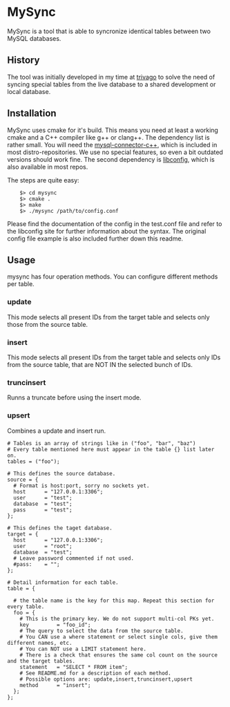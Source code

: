 # MySync
MySync is a tool that is able to syncronize identical tables between two MySQL databases.

## History
The tool was initially developed in my time at [trivago](http://www.trivago.com) to solve the need of syncing special tables from the live database to a shared development or local database. 

## Installation
MySync uses cmake for it's build. This means you need at least a working cmake and a C++ compiler like g++ or clang++. The dependency list is rather small. You will need the [mysql-connector-c++](http://dev.mysql.com/downloads/connector/cpp/), which is included in most distro-repositories. We use no special features, so even a bit outdated versions should work fine. The second dependency is [libconfig](http://www.hyperrealm.com/libconfig/), which is also available in most repos.

The steps are quite easy:

```
    $> cd mysync
    $> cmake .
    $> make
    $> ./mysync /path/to/config.conf
```

Please find the documentation of the config in the test.conf file and refer to the libconfig site for further information about the syntax. The original config file example is also included further down this readme.

## Usage
mysync has four operation methods. You can configure different methods per table.

### update
This mode selects all present IDs from the target table and selects only those from the source table.

### insert
This mode selects all present IDs from the target table and selects only IDs from the source table, that are NOT IN the selected bunch of IDs.

### truncinsert
Runns a truncate before using the insert mode.

### upsert
Combines a update and insert run.

```
# Tables is an array of strings like in ("foo", "bar", "baz")
# Every table mentioned here must appear in the table {} list later on.
tables = ("foo");

# This defines the source database.
source = {
  # Format is host:port, sorry no sockets yet.
  host      = "127.0.0.1:3306";
  user      = "test";
  database  = "test";
  pass      = "test";
};

# This defines the taget database.
target = {
  host      = "127.0.0.1:3306";
  user      = "root";
  database  = "test";
  # Leave password commented if not used.
  #pass:    = "";
};

# Detail information for each table.
table = {
  
  # the table name is the key for this map. Repeat this section for every table.
  foo = {
    # This is the primary key. We do not support multi-col PKs yet.
    key         = "foo_id";
    # The query to select the data from the source table. 
    # You CAN use a where statement or select single cols, give them different names, etc.
    # You can NOT use a LIMIT statement here.
    # There is a check that ensures the same col count on the source and the target tables.
    statement   = "SELECT * FROM item";
    # See README.md for a description of each method.
    # Possible options are: update,insert,truncinsert,upsert
    method      = "insert";
  };
};
```